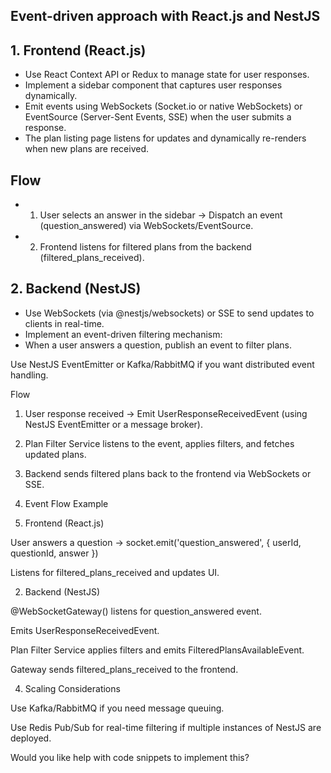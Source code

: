 ## Event-driven approach with React.js and NestJS

## 1. Frontend (React.js)
* Use React Context API or Redux to manage state for user responses.
* Implement a sidebar component that captures user responses dynamically.
* Emit events using WebSockets (Socket.io or native WebSockets) or EventSource (Server-Sent Events, SSE) when the user submits a response.
* The plan listing page listens for updates and dynamically re-renders when new plans are received.


## Flow

* 1. User selects an answer in the sidebar → Dispatch an event (question_answered) via WebSockets/EventSource.
* 2. Frontend listens for filtered plans from the backend (filtered_plans_received).

## 2. Backend (NestJS)

*  Use WebSockets (via @nestjs/websockets) or SSE to send updates to clients in real-time.
* Implement an event-driven filtering mechanism:
* When a user answers a question, publish an event to filter plans.

Use NestJS EventEmitter or Kafka/RabbitMQ if you want distributed event handling.



Flow

1. User response received → Emit UserResponseReceivedEvent (using NestJS EventEmitter or a message broker).
2. Plan Filter Service listens to the event, applies filters, and fetches updated plans.
3. Backend sends filtered plans back to the frontend via WebSockets or SSE.

3. Event Flow Example

1. Frontend (React.js)

User answers a question → socket.emit('question_answered', { userId, questionId, answer })

Listens for filtered_plans_received and updates UI.



2. Backend (NestJS)

@WebSocketGateway() listens for question_answered event.

Emits UserResponseReceivedEvent.

Plan Filter Service applies filters and emits FilteredPlansAvailableEvent.

Gateway sends filtered_plans_received to the frontend.




4. Scaling Considerations

Use Kafka/RabbitMQ if you need message queuing.

Use Redis Pub/Sub for real-time filtering if multiple instances of NestJS are deployed.


Would you like help with code snippets to implement this?

